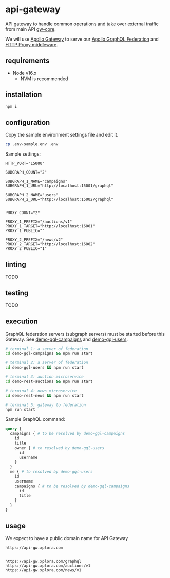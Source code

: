 # api-gateway

API gateway to handle common operations and take over external traffic from main API [gw-core](https://github.com/XploraTechnologiesAS/xplora-o2o-apiv2/tree/master/core).

We will use [Apollo Gateway](https://www.apollographql.com/docs/apollo-server/using-federation/apollo-gateway-setup) to serve our [Apollo GraphQL Federation](https://www.apollographql.com/docs/federation/) and [HTTP Proxy middleware](https://www.npmjs.com/package/http-proxy-middleware).

## requirements

* Node v16.x
  * NVM is recommended

## installation

```sh
npm i
```

## configuration

Copy the sample environment settings file and edit it.

```sh
cp .env-sample.env .env
```

Sample settings:

```plain
HTTP_PORT="15000"

SUBGRAPH_COUNT="2"

SUBGRAPH_1_NAME="campaigns"
SUBGRAPH_1_URL="http://localhost:15001/graphql"

SUBGRAPH_2_NAME="users"
SUBGRAPH_2_URL="http://localhost:15002/graphql"


PROXY_COUNT="2"

PROXY_1_PREFIX="/auctions/v1"
PROXY_1_TARGET="http://localhost:16001"
PROXY_1_PUBLIC=""

PROXY_2_PREFIX="/news/v2"
PROXY_2_TARGET="http://localhost:16002"
PROXY_2_PUBLIC="1"
```

## linting

TODO

## testing

TODO

## execution

GraphQL federation servers (subgraph servers) must be started before this Gateway. See [demo-gql-campaigns](./demo-gql-campaigns) and [demo-gql-users](./demo-gql-users/).

```sh
# terminal 1: a server of federation
cd demo-gql-campaigns && npm run start

# terminal 2: a server of federation
cd demo-gql-users && npm run start

# terminal 3: auction microservice
cd demo-rest-auctions && npm run start

# terminal 4: news microservice
cd demo-rest-news && npm run start

# terminal 5: gateway to federation
npm run start
```

Sample GraphQL command:

```graphql
query {
  campaigns { # to be resolved by demo-gql-campaigns
    id
    title
    owner { # to resolved by demo-gql-users
      id
      username
    }
  }
  me { # to resolved by demo-gql-users
    id
    username
    campaigns { # to be resolved by demo-gql-campaigns
      id
      title
    }
  }
}
```

## usage

We expect to have a public domain name for API Gateway

```plain
https://api-gw.xplora.com


https://api-gw.xplora.com/graphql
https://api-gw.xplora.com/auctions/v1
https://api-gw.xplora.com/news/v1

```
